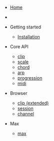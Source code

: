 - [Home](/)
- 
- Getting started

  - [Installation](installation.md)

- Core API

  - [clip](clip.md)
  - [scale](scale.md)
  - [chord](chord.md)
  - [arp](arp.md)
  - [progression](progression.md)
  - [midi](midi.md)

- Browser

  - [clip (extended)](browser-clip.md)
  - [session](session.md)
  - [channel](channel.md)

- Max

  - [max](max.md)